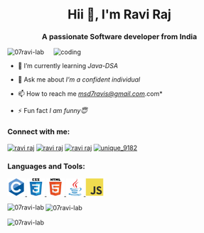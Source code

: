 <h1 align="center">Hii 👋, I'm Ravi Raj</h1>
<h3 align="center">A passionate Software developer from India</h3>
<img align="right" alt="coding"width="400"width="100"src="https://imgs.search.brave.com/11DWmFu-wB27zXlC92RMaKEh4KfeVHnsvgzvxuQRMz8/rs:fit:860:0:0:0/g:ce/aHR0cHM6Ly9naWZk/Yi5jb20vaW1hZ2Vz/L2hpZ2gvYW5pbWF0/ZWQtbWFuLWNvbXB1/dGVyLWNvZGluZy1u/YWU2bWVjMzc4bHNn/MWkzLmdpZg.gif">

<p align="left"> <img src="https://komarev.com/ghpvc/?username=07ravi-lab&label=Profile%20views&color=0e75b6&style=flat" alt="07ravi-lab" /> </p>

- 🌱 I’m currently learning *Java-DSA*

- 💬 Ask me about *I’m a confident individual*

- 📫 How to reach me *msd7ravis@gmail.com*.com*

- ⚡ Fun fact *I am funny😇*

<h3 align="left">Connect with me:</h3>
<p align="left">
<a href="https://www.linkedin.com/in/ravi-raj-ba6833320/" target="blank"><img align="center" src="https://raw.githubusercontent.com/rahuldkjain/github-profile-readme-generator/master/src/images/icons/Social/linked-in-alt.svg" alt="ravi raj" height="30" width="40" /></a>
<a href="https://x.com/msd7ravis" target="blank"><img align="center" src="https://raw.githubusercontent.com/rahuldkjain/github-profile-readme-generator/master/src/images/icons/Social/twitter.svg" alt="ravi raj" height="30" width="40" /></a>
<a href="https://www.facebook.com/profile.php?id=61555227765542" target="blank"><img align="center" src="https://raw.githubusercontent.com/rahuldkjain/github-profile-readme-generator/master/src/images/icons/Social/facebook.svg" alt="ravi raj" height="30" width="40" /></a>
<a href="https://www.instagram.com/unique_9182/" target="blank"><img align="center" src="https://raw.githubusercontent.com/rahuldkjain/github-profile-readme-generator/master/src/images/icons/Social/instagram.svg" alt="unique_9182" height="30" width="40" /></a>
</p>

<h3 align="left">Languages and Tools:</h3>
<p align="left"> <a href="https://www.cprogramming.com/" target="_blank" rel="noreferrer"> <img src="https://raw.githubusercontent.com/devicons/devicon/master/icons/c/c-original.svg" alt="c" width="40" height="40"/> </a> <a href="https://www.w3schools.com/css/" target="_blank" rel="noreferrer"> <img src="https://raw.githubusercontent.com/devicons/devicon/master/icons/css3/css3-original-wordmark.svg" alt="css3" width="40" height="40"/> </a> <a href="https://www.w3.org/html/" target="_blank" rel="noreferrer"> <img src="https://raw.githubusercontent.com/devicons/devicon/master/icons/html5/html5-original-wordmark.svg" alt="html5" width="40" height="40"/> </a> <a href="https://www.java.com" target="_blank" rel="noreferrer"> <img src="https://raw.githubusercontent.com/devicons/devicon/master/icons/java/java-original.svg" alt="java" width="40" height="40"/> </a> <a href="https://developer.mozilla.org/en-US/docs/Web/JavaScript" target="_blank" rel="noreferrer"> <img src="https://raw.githubusercontent.com/devicons/devicon/master/icons/javascript/javascript-original.svg" alt="javascript" width="40" height="40"/> </a> </p>

<p><img align="left" src="https://github-readme-stats.vercel.app/api/top-langs?username=07ravi-lab&show_icons=true&locale=en&layout=compact" alt="07ravi-lab" /></p>

<p>&nbsp;<img align="center" src="https://github-readme-stats.vercel.app/api?username=07ravi-lab&show_icons=true&locale=en" alt="07ravi-lab" /></p>

<p><img align="center" src="https://github-readme-streak-stats.herokuapp.com/?user=07ravi-lab&" alt="07ravi-lab" /></p>

